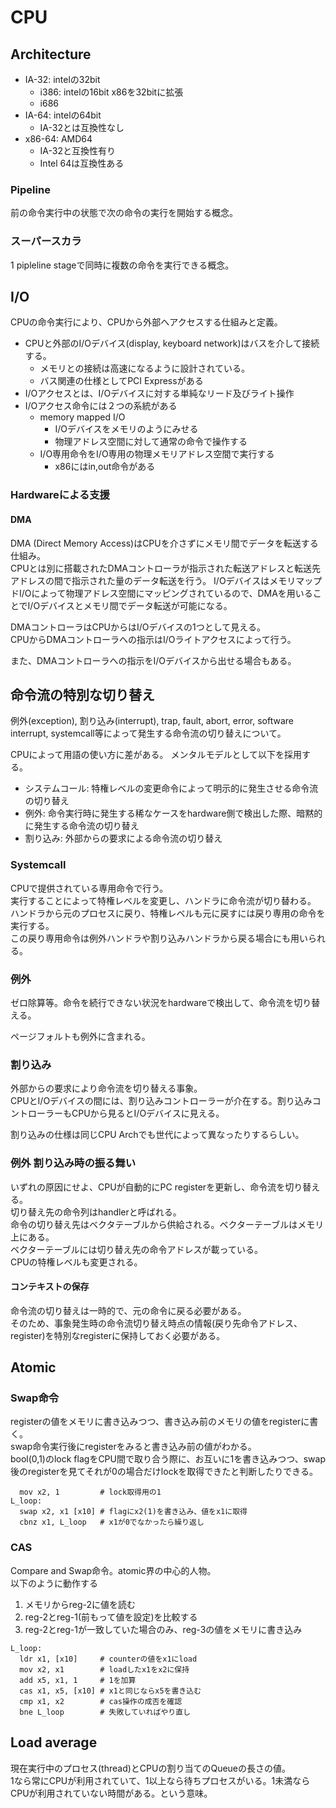 # CPU

## Architecture

* IA-32: intelの32bit
  * i386: intelの16bit x86を32bitに拡張
  * i686
* IA-64: intelの64bit
  * IA-32とは互換性なし
* x86-64: AMD64
  * IA-32と互換性有り
  * Intel 64は互換性ある

### Pipeline

前の命令実行中の状態で次の命令の実行を開始する概念。

### スーパースカラ

1 pipleline stageで同時に複数の命令を実行できる概念。

## I/O

CPUの命令実行により、CPUから外部へアクセスする仕組みと定義。  

* CPUと外部のI/Oデバイス(display, keyboard network)はバスを介して接続する。  
  * メモリとの接続は高速になるように設計されている。  
  * バス関連の仕様としてPCI Expressがある
* I/Oアクセスとは、I/Oデバイスに対する単純なリード及びライト操作
* I/Oアクセス命令には２つの系統がある
  * memory mapped I/O
    * I/Oデバイスをメモリのようにみせる
    * 物理アドレス空間に対して通常の命令で操作する
  * I/O専用命令をI/O専用の物理メモリアドレス空間で実行する
    * x86にはin,out命令がある

### Hardwareによる支援

#### DMA

DMA (Direct Memory Access)はCPUを介さずにメモリ間でデータを転送する仕組み。  
CPUとは別に搭載されたDMAコントローラが指示された転送アドレスと転送先アドレスの間で指示された量のデータ転送を行う。  I/OデバイスはメモリマップドI/Oによって物理アドレス空間にマッピングされているので、DMAを用いることでI/Oデバイスとメモリ間でデータ転送が可能になる。

DMAコントローラはCPUからはI/Oデバイスの1つとして見える。  
CPUからDMAコントローラへの指示はI/Oライトアクセスによって行う。

また、DMAコントローラへの指示をI/Oデバイスから出せる場合もある。



## 命令流の特別な切り替え

例外(exception), 割り込み(interrupt), trap, fault, abort, error, software interrupt, systemcall等によって発生する命令流の切り替えについて。

CPUによって用語の使い方に差がある。  メンタルモデルとして以下を採用する。  

* システムコール: 特権レベルの変更命令によって明示的に発生させる命令流の切り替え
* 例外: 命令実行時に発生する稀なケースをhardware側で検出した際、暗黙的に発生する命令流の切り替え
* 割り込み: 外部からの要求による命令流の切り替え


### Systemcall

CPUで提供されている専用命令で行う。  
実行することによって特権レベルを変更し、ハンドラに命令流が切り替わる。  
ハンドラから元のプロセスに戻り、特権レベルも元に戻すには戻り専用の命令を実行する。  
この戻り専用命令は例外ハンドラや割り込みハンドラから戻る場合にも用いられる。


### 例外

ゼロ除算等。命令を続行できない状況をhardwareで検出して、命令流を切り替える。  

ページフォルトも例外に含まれる。


### 割り込み

外部からの要求により命令流を切り替える事象。  
CPUとI/Oデバイスの間には、割り込みコントローラーが介在する。割り込みコントローラーもCPUから見るとI/Oデバイスに見える。  

割り込みの仕様は同じCPU Archでも世代によって異なったりするらしい。


### 例外 割り込み時の振る舞い

いずれの原因にせよ、CPUが自動的にPC registerを更新し、命令流を切り替える。  
切り替え先の命令列はhandlerと呼ばれる。  
命令の切り替え先はベクタテーブルから供給される。ベクターテーブルはメモリ上にある。  
ベクターテーブルには切り替え先の命令アドレスが載っている。   
CPUの特権レベルも変更される。


#### コンテキストの保存

命令流の切り替えは一時的で、元の命令に戻る必要がある。  
そのため、事象発生時の命令流切り替え時点の情報(戻り先命令アドレス、register)を特別なregisterに保持しておく必要がある。


## Atomic

### Swap命令

registerの値をメモリに書き込みつつ、書き込み前のメモリの値をregisterに書く。  
swap命令実行後にregisterをみると書き込み前の値がわかる。  
bool(0,1)のlock flagをCPU間で取り合う際に、お互いに1を書き込みつつ、swap後のregisterを見てそれが0の場合だけlockを取得できたと判断したりできる。

```
  mov x2, 1         # lock取得用の1
L_loop:
  swap x2, x1 [x10] # flagにx2(1)を書き込み、値をx1に取得
  cbnz x1, L_loop   # x1が0でなかったら繰り返し
```

### CAS

Compare and Swap命令。atomic界の中心的人物。  
以下のように動作する

1. メモリからreg-2に値を読む
2. reg-2とreg-1(前もって値を設定)を比較する
3. reg-2とreg-1が一致していた場合のみ、reg-3の値をメモリに書き込み


```
L_loop:
  ldr x1, [x10]     # counterの値をx1にload
  mov x2, x1        # loadしたx1をx2に保持
  add x5, x1, 1     # 1を加算
  cas x1, x5, [x10] # x1と同じならx5を書き込む
  cmp x1, x2        # cas操作の成否を確認
  bne L_loop        # 失敗していればやり直し
```


## Load average

現在実行中のプロセス(thread)とCPUの割り当てのQueueの長さの値。  
1なら常にCPUが利用されていて、1以上なら待ちプロセスがいる。1未満ならCPUが利用されていない時間がある。という意味。

